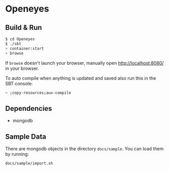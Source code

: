# Openeyes #

## Build & Run ##

```sh
$ cd Openeyes
$ ./sbt
> container:start
> browse
```

If `browse` doesn't launch your browser, manually open [http://localhost:8080/](http://localhost:8080/) in your browser.

To auto compile when anything is updated and saved also run this in the SBT console:

```sh
~ ;copy-resources;aux-compile
```

## Dependencies ##

* mongodb

## Sample Data ##

There are mongodb objects in the directory `docs/sample`. You can load them by running:

```
docs/sample/import.sh
```
